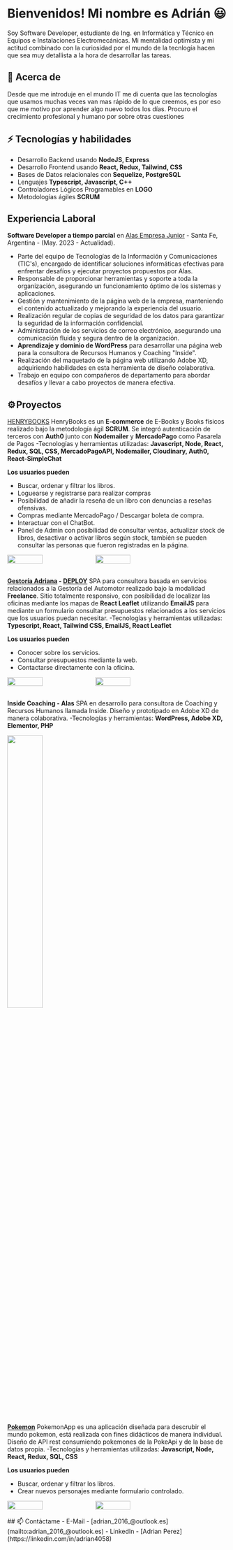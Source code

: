 # Bienvenidos! Mi nombre es Adrián 😃
Soy Software Developer, estudiante de Ing. en Informática y Técnico en Equipos e Instalaciones Electromecánicas. Mi mentalidad optimista y mi actitud combinado con la curiosidad por el mundo de la tecnlogía hacen que sea muy detallista a la hora de desarrollar las tareas.


## 🧐 Acerca de
Desde que me introduje en el mundo IT me di cuenta que las tecnologías que usamos muchas veces van mas rápido de lo que creemos, es por eso que me motivo por aprender algo nuevo todos los días. Procuro el crecimiento profesional y humano por sobre otras cuestiones

## ⚡ Tecnologías y habilidades
- Desarrollo Backend usando **NodeJS, Express**
- Desarrollo Frontend usando **React, Redux, Tailwind, CSS**
- Bases de Datos relacionales con **Sequelize, PostgreSQL**
- Lenguajes **Typescript, Javascript, C++**
- Controladores Lógicos Programables en **LOGO**
- Metodologías ágiles **SCRUM**

## Experiencia Laboral
**Software Developer a tiempo parcial** en [Alas Empresa Junior](https://www.alasempresajunior.com.ar/) - Santa Fe, Argentina - (May. 2023 - Actualidad).

- Parte del equipo de Tecnologías de la Información y Comunicaciones (TIC's), encargado de identificar soluciones informáticas efectivas para enfrentar desafíos y ejecutar proyectos propuestos por Alas.
- Responsable de proporcionar herramientas y soporte a toda la organización, asegurando un funcionamiento óptimo de los sistemas y aplicaciones.
- Gestión y mantenimiento de la página web de la empresa, manteniendo el contenido actualizado y mejorando la experiencia del usuario.
- Realización regular de copias de seguridad de los datos para garantizar la seguridad de la información confidencial.
- Administración de los servicios de correo electrónico, asegurando una comunicación fluida y segura dentro de la organización.
- **Aprendizaje y dominio de WordPress** para desarrollar una página web para la consultora de Recursos Humanos y Coaching "Inside".
- Realización del maquetado de la página web utilizando Adobe XD, adquiriendo habilidades en esta herramienta de diseño colaborativa.
- Trabajo en equipo con compañeros de departamento para abordar desafíos y llevar a cabo proyectos de manera efectiva.

## ⚙️ Proyectos
[HENRYBOOKS](https://github.com/adrian4058/HenryBooks) 
HenryBooks es un **E-commerce** de E-Books y Books físicos realizado bajo la metodología ágil **SCRUM**.
Se integró autenticación de terceros con **Auth0** junto con **Nodemailer** y **MercadoPago** como Pasarela de Pagos
-Tecnologías y herramientas utilizadas: **Javascript, Node, React, Redux, SQL, CSS, MercadoPagoAPI, Nodemailer, Cloudinary, Auth0, React-SimpleChat**

**Los usuarios pueden**
- Buscar, ordenar y filtrar los libros.
- Loguearse y registrarse para realizar compras
- Posibilidad de añadir la reseña de un libro con denuncias a reseñas ofensivas.
- Compras mediante MercadoPago / Descargar boleta de compra.
- Interactuar con el ChatBot.
- Panel de Admin con posibilidad de consultar ventas, actualizar stock de libros, desactivar o activar libros según stock, también se pueden consultar las personas que fueron registradas en la página.

<div style="display:flex;flex-direction:row;">
<img src="https://i.postimg.cc/13xcX5G3/HB.png" width="40%" height="40%">
<img src="https://i.postimg.cc/mgQ3HfjN/HB2.png" width="40%" height="40%">
</div>

<br/>

**[Gestoría Adriana](https://github.com/adrian4058/Gestoria) - [DEPLOY](https://gestoriaadriana.netlify.app/)**
SPA para consultora basada en servicios relacionados a la Gestoría del Automotor realizado bajo la modalidad **Freelance**.
Sitio totalmente responsivo, con posibilidad de localizar las oficinas mediante los mapas de **React Leaflet** utilizando **EmailJS** para mediante un formulario consultar presupuestos relacionados a los servicios que los usuarios puedan necesitar.
-Tecnologías y herramientas utilizadas: **Typescript, React, Tailwind CSS, EmailJS, React Leaflet**

**Los usuarios pueden**
- Conocer sobre los servicios.
- Consultar presupuestos mediante la web.
- Contactarse directamente con la oficina.

<div style="display:flex;flex-direction:row;">
<img src="https://i.postimg.cc/VvdBrJZd/Gestoria.png" width="40%" height="40%">
<img src="https://i.postimg.cc/Kjw7nmCQ/Gestoria2.png" width="40%" height="40%">
</div>
<br/>

**Inside Coaching - Alas**
SPA en desarrollo para consultora de Coaching y Recursos Humanos llamada Inside.
Diseño y prototipado en Adobe XD de manera colaborativa.
-Tecnologías y herramientas: **WordPress, Adobe XD, Elementor, PHP**

<img src="https://i.postimg.cc/PfRMGMNZ/Inside.png" width="40%" height="40%">
<br/>

**[Pokemon](https://github.com/adrian4058/ProyectoPokemon)**
PokemonApp es una aplicación diseñada para descrubir el mundo pokemon, está realizada con fines didácticos de manera individual.
Diseño de API rest consumiendo pokemones de la PokeApi y de la base de datos propia.
-Tecnologías y herramientas utilizadas: **Javascript, Node, React, Redux, SQL, CSS**

**Los usuarios pueden**
- Buscar, ordenar y filtrar los libros.
- Crear nuevos personajes mediante formulario controlado.

<div style="display:flex;flex-direction:row;">
<img src="https://i.postimg.cc/TPfVj7H8/pokemonapp.png" width="40%" height="40%">
<img src="https://i.postimg.cc/FskVhJJ6/pokemonapp2.png" width="40%" height="40%">
</div>
<br/>
## 📫 Contáctame
- E-Mail - [adrian_2016_@outlook.es](mailto:adrian_2016_@outlook.es)
- LinkedIn - [Adrian Perez](https://linkedin.com/in/adrian4058)


<!--
**adrian4058/adrian4058** is a ✨ _special_ ✨ repository because its `README.md` (this file) appears on your GitHub profile.

Here are some ideas to get you started:

- 🔭 I’m currently working on ...
- 🌱 I’m currently learning ...
- 👯 I’m looking to collaborate on ...
- 🤔 I’m looking for help with ...
- 💬 Ask me about ...
- 📫 How to reach me: ...
- 😄 Pronouns: ...
- ⚡ Fun fact: ...
-->
